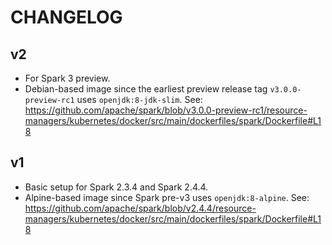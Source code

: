 # CHANGELOG

## v2

- For Spark 3 preview.
- Debian-based image since the earliest preview release tag `v3.0.0-preview-rc1`
  uses `openjdk:8-jdk-slim`.
  See: <https://github.com/apache/spark/blob/v3.0.0-preview-rc1/resource-managers/kubernetes/docker/src/main/dockerfiles/spark/Dockerfile#L18>

## v1

- Basic setup for Spark 2.3.4 and Spark 2.4.4.
- Alpine-based image since Spark pre-v3 uses `openjdk:8-alpine`.
  See: <https://github.com/apache/spark/blob/v2.4.4/resource-managers/kubernetes/docker/src/main/dockerfiles/spark/Dockerfile#L18>

